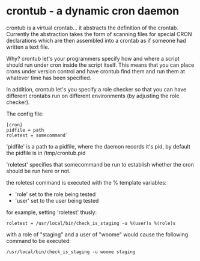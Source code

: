 # crontub - a dynamic cron daemon

crontub is a virtual crontab... it abstracts the definition of the
crontab.  Currently the abstraction takes the form of scanning files
for special CRON declarations which are then assembled into a crontab
as if someone had written a text file.

Why? crontub let's your programmers specify how and where a script
should run under cron inside the script itself. This means that you
can place crons under version control and have crontub find them and
run them at whatever time has been specified.

In addition, crontub let's you specify a role checker so that you can
have different crontabs run on different environments (by adjusting
the role checker).

The config file:

    [cron]
    pidfile = path
    roletest = somecommand`

'pidfile' is a path to a pidfile, where the daemon records it's pid,
by default the pidfile is in /tmp/crontub.pid

'roletest' specifies that somecommand be run to establish whether the
cron should be run here or not.

the roletest command is executed with the % template variables:

* 'role' set to the role being tested
* 'user' set to the user being tested

for example, setting 'roletest' thusly:

    roletest = /usr/local/bin/check_is_staging -u %(user)s %(role)s

with a role of "staging" and a user of "woome" would cause the
following command to be executed:

    /usr/local/bin/check_is_staging -u woome staging
